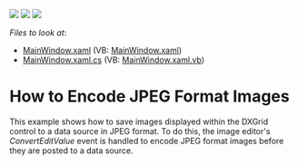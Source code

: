 <!-- default badges list -->
![](https://img.shields.io/endpoint?url=https://codecentral.devexpress.com/api/v1/VersionRange/128644769/21.1.5%2B)
[![](https://img.shields.io/badge/Open_in_DevExpress_Support_Center-FF7200?style=flat-square&logo=DevExpress&logoColor=white)](https://supportcenter.devexpress.com/ticket/details/E2645)
[![](https://img.shields.io/badge/📖_How_to_use_DevExpress_Examples-e9f6fc?style=flat-square)](https://docs.devexpress.com/GeneralInformation/403183)
<!-- default badges end -->
<!-- default file list -->
*Files to look at*:

* [MainWindow.xaml](./CS/InplaceImageEdit/MainWindow.xaml) (VB: [MainWindow.xaml](./VB/InplaceImageEdit/MainWindow.xaml))
* [MainWindow.xaml.cs](./CS/InplaceImageEdit/MainWindow.xaml.cs) (VB: [MainWindow.xaml.vb](./VB/InplaceImageEdit/MainWindow.xaml.vb))
<!-- default file list end -->
# How to Encode JPEG Format Images


<p>This example shows how to save images displayed within the DXGrid control to a data source in JPEG format. To do this, the image editor's <i>Convert</i><i>EditValue</i> event is handled to encode JPEG format images before they are posted to a data source.</p>

<br/>


